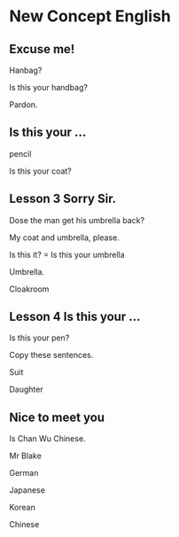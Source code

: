 # New Concept English

## Excuse me!

Hanbag?

Is this your handbag?

Pardon.

## Is this your ...

pencil

Is this your coat?

## Lesson 3 Sorry Sir.

Dose the man get his umbrella back?

My coat and umbrella, please.

Is this it? = Is this your umbrella 

Umbrella.

Cloakroom

## Lesson 4 Is this your ...

Is this your pen?

Copy these sentences.

Suit 

Daughter

## Nice to meet you

Is Chan Wu Chinese.

Mr Blake

German

Japanese

Korean

Chinese


